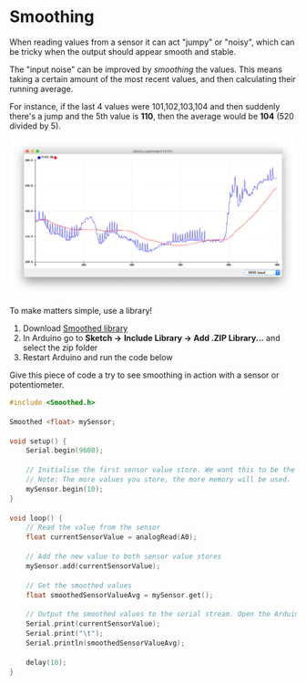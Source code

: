 # Smoothing

When reading values from a sensor it can act "jumpy" or "noisy", which can be tricky when the output should appear smooth and stable.

The "input noise" can be improved by _smoothing_ the values. This means taking a certain amount of the most recent values, and then calculating their running average.

For instance, if the last 4 values were 101,102,103,104 and then suddenly there's a jump and the 5th value is **110**, then the average would be **104** \(520 divided by 5\).

![Blue is the raw sensor value while red is smoothed](../../../../.gitbook/assets/image%20%282%29.png)

To make matters simple, use a library!

1. Download [Smoothed library](https://github.com/MattFryer/Smoothed)
2. In Arduino go to **Sketch  →** **Include Library → Add .ZIP Library...**  and select the zip folder
3. Restart Arduino and run the code below

Give this piece of code a try to see smoothing in action with a sensor or potentiometer.

```cpp
#include <Smoothed.h>

Smoothed <float> mySensor;

void setup() {
	Serial.begin(9600);

	// Initialise the first sensor value store. We want this to be the simple average of the last 10 values.
	// Note: The more values you store, the more memory will be used.
	mySensor.begin(10);
}

void loop() {
    // Read the value from the sensor
    float currentSensorValue = analogRead(A0);
    
    // Add the new value to both sensor value stores
    mySensor.add(currentSensorValue);
    
    // Get the smoothed values
    float smoothedSensorValueAvg = mySensor.get();
    
    // Output the smoothed values to the serial stream. Open the Arduino IDE Serial plotter to see the effects of the smoothing methods.
    Serial.print(currentSensorValue); 
    Serial.print("\t"); 
    Serial.println(smoothedSensorValueAvg);

    delay(10);
}
```



